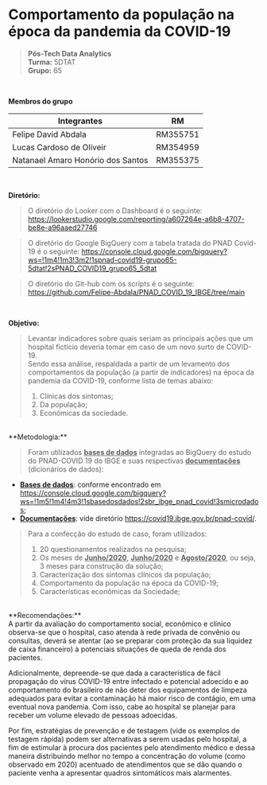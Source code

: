 # **Comportamento da população na época da pandemia da COVID-19**
>**Pós-Tech Data Analytics**<br/>
**Turma:** 5DTAT<br/>
**Grupo:** 65<br/>

<br/>

**Membros do grupo**

| Integrantes                        | RM              |
| ---------------------------------- | --------------- |
| Felipe David Abdala                | RM355751        |
| Lucas Cardoso de Oliveir           | RM354959        |
| Natanael Amaro Honório dos Santos  | RM355375        |

<br/>


**Diretório:**<br/>
> O diretório do Looker com o Dashboard é o seguinte:
<https://lookerstudio.google.com/reporting/a607264e-a6b8-4707-be8e-a96aaed27746>

> O diretório do Google BigQuery com a tabela tratada do PNAD Covid-19 é o seguinte:
<https://console.cloud.google.com/bigquery?ws=!1m4!1m3!3m2!1spnad-covid19-grupo65-5dtat!2sPNAD_COVID19_grupo65_5dtat>
 
> O diretório do Git-hub com os scripts é o seguinte:
<https://github.com/Felipe-Abdala/PNAD_COVID_19_IBGE/tree/main>


<br/>

**Objetivo:**<br/>
> Levantar indicadores sobre quais seriam as principais ações que um hospital fictício deveria tomar em caso de um novo surto de COVID-19.<br/>
> Sendo essa análise, respaldada a partir de um levamento dos comportamentos da população (a partir de indicadores) na época da pandemia da COVID-19, conforme lista de temas abaixo:</br>
> 1. Clínicas dos sintomas;
> 2. Da população;
> 3. Econômicas da sociedade.


<br/>
**Metodologia:**<br/>

> Foram utilizados <u>**bases de dados**</u> integradas ao BigQuery do estudo do PNAD-COVID 19 do IBGE e suas respectivas <u>**documentações**</u> (dicionários de dados):
- <u>**Bases de dados**</u>: conforme encontrado em <https://console.cloud.google.com/bigquery?ws=!1m5!1m4!4m3!1sbasedosdados!2sbr_ibge_pnad_covid!3smicrodados>; <br/>
- <u>**Documentações**</u>: vide diretório <https://covid19.ibge.gov.br/pnad-covid/>.<br/>


> Para a confecção do estudo de caso, foram utilizados: </br>
> 1. 20 questionamentos realizados na pesquisa;</br>
> 2. Os meses de <u>**Junho/2020**</u>, <u>**Junho/2020**</u> e <u>**Agosto/2020**</u>, ou seja, 3 meses para construção da solução;</br>
> 3. Caracterização dos sintomas clínicos da população;</br>
> 4. Comportamento da população na época da COVID-19;</br>
> 5. Características econômicas da Sociedade;</br>


<br/>
**Recomendações:**
<br/>
A partir da avaliação do comportamento social, econômico e clínico observa-se que o hospital, caso atenda à rede privada de convênio ou consultas, deverá se atentar (ao se preparar com proteção da sua liquidez de caixa financeiro) à potenciais situações de queda de renda dos pacientes.

Adicionalmente, depreende-se que dada a característica de fácil propagação do vírus COVID-19 entre infectado e potencial adoecido e ao comportamento do brasileiro de não deter dos equipamentos de limpeza adequados para evitar a contaminação há maior risco de contágio, em uma eventual nova pandemia. Com isso, cabe ao hospital se planejar para receber um volume elevado de pessoas adoecidas.

Por fim, estratégias de prevenção e de testagem (vide os exemplos de testagem rápida) podem ser alternativas a serem usadas pelo hospital, a fim de estimular à procura dos pacientes pelo atendimento médico e dessa maneira distribuindo melhor no tempo a concentração do volume (como observado em 2020) acentuado de atendimentos que se dão quando o paciente venha a apresentar quadros sintomáticos mais alarmentes.
<br/>

